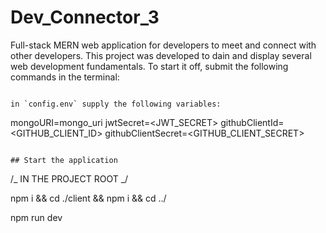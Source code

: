 # Dev_Connector_3

Full-stack MERN web application for developers to meet and connect with other developers. This project was developed to dain and display several web development fundamentals. To start it off, submit the following commands in the terminal:

```

in `config.env` supply the following variables:
```

mongoURI=mongo_uri
jwtSecret=<JWT_SECRET>
githubClientId=<GITHUB_CLIENT_ID>
githubClientSecret=<GITHUB_CLIENT_SECRET>

```

## Start the application
```

/_ IN THE PROJECT ROOT _/

npm i && cd ./client && npm i && cd ../

npm run dev

```

```
